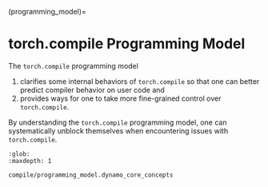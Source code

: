 (programming_model)=
# torch.compile Programming Model

The `torch.compile` programming model
1. clarifies some internal behaviors of `torch.compile` so that one can better predict compiler behavior on user code and
2. provides ways for one to take more fine-grained control over `torch.compile`.

By understanding the `torch.compile` programming model, one can systematically unblock themselves when encountering issues with `torch.compile`.

```{toctree}
:glob:
:maxdepth: 1

compile/programming_model.dynamo_core_concepts
```
